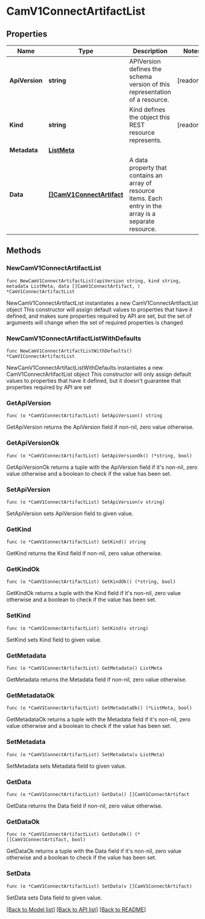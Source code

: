 # CamV1ConnectArtifactList

## Properties

Name | Type | Description | Notes
------------ | ------------- | ------------- | -------------
**ApiVersion** | **string** | APIVersion defines the schema version of this representation of a resource. | [readonly] 
**Kind** | **string** | Kind defines the object this REST resource represents. | [readonly] 
**Metadata** | [**ListMeta**](ListMeta.md) |  | 
**Data** | [**[]CamV1ConnectArtifact**](CamV1ConnectArtifact.md) | A data property that contains an array of resource items. Each entry in the array is a separate resource. | 

## Methods

### NewCamV1ConnectArtifactList

`func NewCamV1ConnectArtifactList(apiVersion string, kind string, metadata ListMeta, data []CamV1ConnectArtifact, ) *CamV1ConnectArtifactList`

NewCamV1ConnectArtifactList instantiates a new CamV1ConnectArtifactList object
This constructor will assign default values to properties that have it defined,
and makes sure properties required by API are set, but the set of arguments
will change when the set of required properties is changed

### NewCamV1ConnectArtifactListWithDefaults

`func NewCamV1ConnectArtifactListWithDefaults() *CamV1ConnectArtifactList`

NewCamV1ConnectArtifactListWithDefaults instantiates a new CamV1ConnectArtifactList object
This constructor will only assign default values to properties that have it defined,
but it doesn't guarantee that properties required by API are set

### GetApiVersion

`func (o *CamV1ConnectArtifactList) GetApiVersion() string`

GetApiVersion returns the ApiVersion field if non-nil, zero value otherwise.

### GetApiVersionOk

`func (o *CamV1ConnectArtifactList) GetApiVersionOk() (*string, bool)`

GetApiVersionOk returns a tuple with the ApiVersion field if it's non-nil, zero value otherwise
and a boolean to check if the value has been set.

### SetApiVersion

`func (o *CamV1ConnectArtifactList) SetApiVersion(v string)`

SetApiVersion sets ApiVersion field to given value.


### GetKind

`func (o *CamV1ConnectArtifactList) GetKind() string`

GetKind returns the Kind field if non-nil, zero value otherwise.

### GetKindOk

`func (o *CamV1ConnectArtifactList) GetKindOk() (*string, bool)`

GetKindOk returns a tuple with the Kind field if it's non-nil, zero value otherwise
and a boolean to check if the value has been set.

### SetKind

`func (o *CamV1ConnectArtifactList) SetKind(v string)`

SetKind sets Kind field to given value.


### GetMetadata

`func (o *CamV1ConnectArtifactList) GetMetadata() ListMeta`

GetMetadata returns the Metadata field if non-nil, zero value otherwise.

### GetMetadataOk

`func (o *CamV1ConnectArtifactList) GetMetadataOk() (*ListMeta, bool)`

GetMetadataOk returns a tuple with the Metadata field if it's non-nil, zero value otherwise
and a boolean to check if the value has been set.

### SetMetadata

`func (o *CamV1ConnectArtifactList) SetMetadata(v ListMeta)`

SetMetadata sets Metadata field to given value.


### GetData

`func (o *CamV1ConnectArtifactList) GetData() []CamV1ConnectArtifact`

GetData returns the Data field if non-nil, zero value otherwise.

### GetDataOk

`func (o *CamV1ConnectArtifactList) GetDataOk() (*[]CamV1ConnectArtifact, bool)`

GetDataOk returns a tuple with the Data field if it's non-nil, zero value otherwise
and a boolean to check if the value has been set.

### SetData

`func (o *CamV1ConnectArtifactList) SetData(v []CamV1ConnectArtifact)`

SetData sets Data field to given value.



[[Back to Model list]](../README.md#documentation-for-models) [[Back to API list]](../README.md#documentation-for-api-endpoints) [[Back to README]](../README.md)


